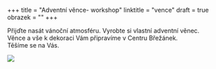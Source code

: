+++
title = "Adventní věnce- workshop"
linktitle = "vence"
draft = true
obrazek = ""
+++

Přijďte nasát vánoční atmosféru. Vyrobte si vlastní adventní věnec.   
Věnce a vše k dekoraci Vám připravíme v Centru Břežánek.  
Těšíme se na Vás.

![](/assets/media/2019-11-27_Zdobení_věnců_CB.jpg)
